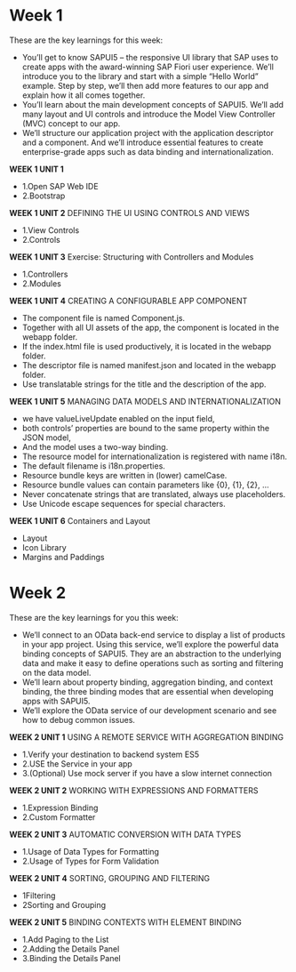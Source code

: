 #  Week 1

These are the key learnings for this week:

 - You’ll get to know SAPUI5 – the responsive UI library that SAP uses to create apps with the award-winning SAP Fiori user experience. We’ll introduce you to the library and start with a simple “Hello World” example. Step by step, we’ll then add more features to our app and explain how it all comes together.
 - You’ll learn about the main development concepts of SAPUI5. We’ll add many layout and UI controls and introduce the Model View Controller (MVC) concept to our app.
 - We’ll structure our application project with the application descriptor and a component. And we’ll introduce essential features to create enterprise-grade apps such as data binding and internationalization.

 **WEEK 1 UNIT 1**
 - 1.Open SAP Web IDE
 - 2.Bootstrap

 **WEEK 1 UNIT 2**
 DEFINING THE UI USING CONTROLS AND VIEWS
 - 1.View Controls
 - 2.Controls

 **WEEK 1 UNIT 3**
 Exercise: Structuring with Controllers and Modules
 - 1.Controllers
 - 2.Modules

 **WEEK 1 UNIT 4**
 CREATING A CONFIGURABLE APP COMPONENT
 -	The component file is named Component.js.
 -	Together with all UI assets of the app, the component is located in the webapp folder.
 -	If the index.html file is used productively, it is located in the webapp folder.
 -	The descriptor file is named manifest.json and located in the webapp folder.
 -	Use translatable strings for the title and the description of the app.

 **WEEK 1 UNIT 5**
 MANAGING DATA MODELS AND INTERNATIONALIZATION
 -	we have valueLiveUpdate enabled on the input field,
 -	both controls’ properties are bound to the same property within the JSON model,
 -	And the model uses a two-way binding.
 -	The resource model for internationalization is registered with name i18n.
 -	The default filename is i18n.properties.
 -	Resource bundle keys are written in (lower) camelCase.
 -	Resource bundle values can contain parameters like {0}, {1}, {2}, …
 -	Never concatenate strings that are translated, always use placeholders.
 -	Use Unicode escape sequences for special characters.
 
  **WEEK 1 UNIT 6**
  Containers and Layout
  -	Layout	
  - Icon Library	
  - Margins and Paddings	

# Week 2
These are the key learnings for you this week:

 - We’ll connect to an OData back-end service to display a list of products in your app project.     Using this service, we’ll explore the powerful data binding concepts of SAPUI5. They are an abstraction to the underlying data and make it easy to define operations such as sorting and filtering on the data model.
 - We’ll learn about property binding, aggregation binding, and context binding, the three binding modes that are essential when developing apps with SAPUI5.
 - We’ll explore the OData service of our development scenario and see how to debug common issues.

 **WEEK 2 UNIT 1**
 USING A REMOTE SERVICE WITH AGGREGATION BINDING

 - 1.Verify your destination to backend system ES5
 - 2.USE the Service in your app
 - 3.(Optional) Use mock server if you have a slow internet connection

 **WEEK 2 UNIT 2**
  WORKING WITH EXPRESSIONS AND FORMATTERS

  - 1.Expression Binding	
  - 2.Custom Formatter	

 **WEEK 2 UNIT 3**
 AUTOMATIC CONVERSION WITH DATA TYPES

 - 1.Usage of Data Types for Formatting
 - 2.Usage of Types for Form Validation	

**WEEK 2 UNIT 4**
SORTING, GROUPING AND FILTERING
 - 1Filtering	
 - 2Sorting and Grouping

**WEEK 2 UNIT 5**
BINDING CONTEXTS WITH ELEMENT BINDING

- 1.Add Paging to the List
- 2.Adding the Details Panel
- 3.Binding the Details Panel

